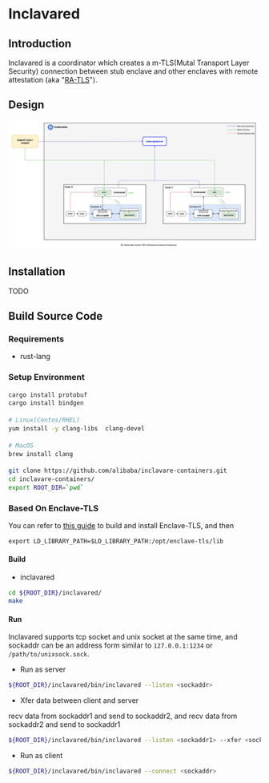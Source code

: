 # Inclavared

## Introduction

Inclavared is a coordinator which creates a m-TLS(Mutal Transport Layer Security) connection between stub enclave and 
other enclaves with remote attestation (aka "[RA-TLS](https://raw.githubusercontent.com/cloud-security-research/sgx-ra-tls/master/whitepaper.pdf)").

## Design

![kubernetes-attestation](docs/images/Kuberntes-Cluster-Attestation-Architecture.png)

## Installation

TODO

## Build Source Code

### Requirements

* rust-lang

### Setup Environment

```bash
cargo install protobuf
cargo install bindgen

# Linux(Centos/RHEL)
yum install -y clang-libs  clang-devel

# MacOS
brew install clang

git clone https://github.com/alibaba/inclavare-containers.git
cd inclavare-containers/
export ROOT_DIR=`pwd`

```

### Based On Enclave-TLS

You can refer to [this guide](https://github.com/alibaba/inclavare-containers/tree/master/enclave-tls#building) to build and install Enclave-TLS, and then

```shell
export LD_LIBRARY_PATH=$LD_LIBRARY_PATH:/opt/enclave-tls/lib
```

#### Build

* inclavared

```bash
cd ${ROOT_DIR}/inclavared/
make
```

#### Run

Inclavared supports tcp socket and unix socket at the same time, and sockaddr can be an address form similar to `127.0.0.1:1234` or `/path/to/unixsock.sock`.

* Run as server

```bash
${ROOT_DIR}/inclavared/bin/inclavared --listen <sockaddr>
```

* Xfer data between client and server

recv data from sockaddr1 and send to sockaddr2, and recv data from sockaddr2 and send to sockaddr1

```bash
${ROOT_DIR}/inclavared/bin/inclavared --listen <sockaddr1> --xfer <sockaddr2>
```

* Run as client

```bash
${ROOT_DIR}/inclavared/bin/inclavared --connect <sockaddr>
```
